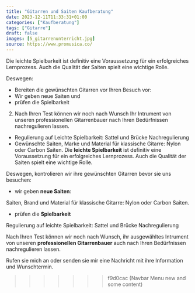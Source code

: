 ```yaml
---
title: "Gitarren und Saiten Kaufberatung"
date: 2023-12-11T11:33:31+01:00
categories: ["Kaufberatung"]
tags: ["Gitarre"]
draft: false
images: [5_gitarrenunterricht.jpg]
source: https://www.promusica.co/
---
```


Die leichte Spielbarkeit ist definitiv eine Voraussetzung für ein erfolgreiches Lernprozess. Auch die Qualität der Saiten spielt eine wichtige Rolle.

Deswegen:

- Bereiten die gewünschten Gitarren vor Ihren Besuch vor:
- Wir geben neue Saiten und
- prüfen die Spielbarkeit

2. Nach Ihren Test können wir noch nach Wunsch Ihr Intrument von unseren professionellen Gitarrenbauer nach Ihren Bedürfnissen nachregulieren lassen.

- Regulierung auf Leichte Spielbarkeit: Sattel und Brücke Nachregulierung
- Gewünschte Saiten, Marke und Material für klassische Gitarre: Nylon oder Carbon Saiten.
  Die **leichte Spielbarkeit** ist definitiv eine Voraussetzung für ein erfolgreiches Lernprozess. Auch die Qualität der Saiten spielt eine wichtige Rolle.

Deswegen, kontrolieren wir ihre gewünschten Gitarren bevor sie uns besuchen:

- wir geben **neue Saiten**:

Saiten, Brand und Material für klassische Gitarre: Nylon oder Carbon Saiten.

- prüfen die **Spielbarkeit**

Regulierung auf leichte Spielbarkeit: Sattel und Brücke Nachregulierung

Nach Ihren Test können wir noch nach Wunsch, ihr ausgewähltes Intrument von unseren **professionellen Gitarrenbauer** auch nach Ihren Bedürfnissen nachregulieren lassen.

Rufen sie mich an oder senden sie mir eine Nachricht mit ihre Information und Wunschtermin.

> > > > > > > f9d0cac (Navbar Menu new and some content)
